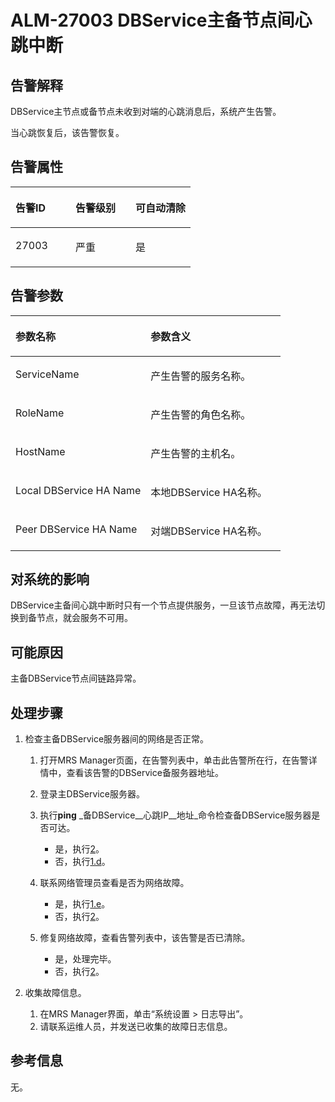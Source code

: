 # ALM-27003 DBService主备节点间心跳中断<a name="ZH-CN_TOPIC_0174499373"></a>

## 告警解释<a name="zh-cn_topic_0093195072_zh-cn_topic_0035998746_section48623408"></a>

DBService主节点或备节点未收到对端的心跳消息后，系统产生告警。

当心跳恢复后，该告警恢复。

## 告警属性<a name="zh-cn_topic_0093195072_zh-cn_topic_0035998746_section34957489"></a>

<a name="zh-cn_topic_0093195072_zh-cn_topic_0035998746_table18176840"></a>
<table><thead align="left"><tr id="zh-cn_topic_0093195072_zh-cn_topic_0035998746_row123050"><th class="cellrowborder" valign="top" width="33.33333333333333%" id="mcps1.1.4.1.1"><p id="zh-cn_topic_0093195072_zh-cn_topic_0035998746_p9967070"><a name="zh-cn_topic_0093195072_zh-cn_topic_0035998746_p9967070"></a><a name="zh-cn_topic_0093195072_zh-cn_topic_0035998746_p9967070"></a>告警ID</p>
</th>
<th class="cellrowborder" valign="top" width="33.33333333333333%" id="mcps1.1.4.1.2"><p id="zh-cn_topic_0093195072_zh-cn_topic_0035998746_p2026335"><a name="zh-cn_topic_0093195072_zh-cn_topic_0035998746_p2026335"></a><a name="zh-cn_topic_0093195072_zh-cn_topic_0035998746_p2026335"></a>告警级别</p>
</th>
<th class="cellrowborder" valign="top" width="33.33333333333333%" id="mcps1.1.4.1.3"><p id="zh-cn_topic_0093195072_zh-cn_topic_0035998746_p29915412"><a name="zh-cn_topic_0093195072_zh-cn_topic_0035998746_p29915412"></a><a name="zh-cn_topic_0093195072_zh-cn_topic_0035998746_p29915412"></a>可自动清除</p>
</th>
</tr>
</thead>
<tbody><tr id="zh-cn_topic_0093195072_zh-cn_topic_0035998746_row7229285"><td class="cellrowborder" valign="top" width="33.33333333333333%" headers="mcps1.1.4.1.1 "><p id="zh-cn_topic_0093195072_zh-cn_topic_0035998746_p48701244"><a name="zh-cn_topic_0093195072_zh-cn_topic_0035998746_p48701244"></a><a name="zh-cn_topic_0093195072_zh-cn_topic_0035998746_p48701244"></a>27003</p>
</td>
<td class="cellrowborder" valign="top" width="33.33333333333333%" headers="mcps1.1.4.1.2 "><p id="zh-cn_topic_0093195072_zh-cn_topic_0035998746_p52486654"><a name="zh-cn_topic_0093195072_zh-cn_topic_0035998746_p52486654"></a><a name="zh-cn_topic_0093195072_zh-cn_topic_0035998746_p52486654"></a>严重</p>
</td>
<td class="cellrowborder" valign="top" width="33.33333333333333%" headers="mcps1.1.4.1.3 "><p id="zh-cn_topic_0093195072_zh-cn_topic_0035998746_p23560597"><a name="zh-cn_topic_0093195072_zh-cn_topic_0035998746_p23560597"></a><a name="zh-cn_topic_0093195072_zh-cn_topic_0035998746_p23560597"></a>是</p>
</td>
</tr>
</tbody>
</table>

## 告警参数<a name="zh-cn_topic_0093195072_zh-cn_topic_0035998746_section46181951"></a>

<a name="zh-cn_topic_0093195072_zh-cn_topic_0035998746_table29360233"></a>
<table><thead align="left"><tr id="zh-cn_topic_0093195072_zh-cn_topic_0035998746_row2035480"><th class="cellrowborder" valign="top" width="50%" id="mcps1.1.3.1.1"><p id="zh-cn_topic_0093195072_zh-cn_topic_0035998746_p30656219"><a name="zh-cn_topic_0093195072_zh-cn_topic_0035998746_p30656219"></a><a name="zh-cn_topic_0093195072_zh-cn_topic_0035998746_p30656219"></a>参数名称</p>
</th>
<th class="cellrowborder" valign="top" width="50%" id="mcps1.1.3.1.2"><p id="zh-cn_topic_0093195072_zh-cn_topic_0035998746_p125790"><a name="zh-cn_topic_0093195072_zh-cn_topic_0035998746_p125790"></a><a name="zh-cn_topic_0093195072_zh-cn_topic_0035998746_p125790"></a>参数含义</p>
</th>
</tr>
</thead>
<tbody><tr id="zh-cn_topic_0093195072_zh-cn_topic_0035998746_row10189001"><td class="cellrowborder" valign="top" width="50%" headers="mcps1.1.3.1.1 "><p id="zh-cn_topic_0093195072_zh-cn_topic_0035998746_p20002757"><a name="zh-cn_topic_0093195072_zh-cn_topic_0035998746_p20002757"></a><a name="zh-cn_topic_0093195072_zh-cn_topic_0035998746_p20002757"></a>ServiceName</p>
</td>
<td class="cellrowborder" valign="top" width="50%" headers="mcps1.1.3.1.2 "><p id="zh-cn_topic_0093195072_zh-cn_topic_0035998746_p9610617"><a name="zh-cn_topic_0093195072_zh-cn_topic_0035998746_p9610617"></a><a name="zh-cn_topic_0093195072_zh-cn_topic_0035998746_p9610617"></a>产生告警的服务名称。</p>
</td>
</tr>
<tr id="zh-cn_topic_0093195072_zh-cn_topic_0035998746_row19386696"><td class="cellrowborder" valign="top" width="50%" headers="mcps1.1.3.1.1 "><p id="zh-cn_topic_0093195072_zh-cn_topic_0035998746_p26818564"><a name="zh-cn_topic_0093195072_zh-cn_topic_0035998746_p26818564"></a><a name="zh-cn_topic_0093195072_zh-cn_topic_0035998746_p26818564"></a>RoleName</p>
</td>
<td class="cellrowborder" valign="top" width="50%" headers="mcps1.1.3.1.2 "><p id="zh-cn_topic_0093195072_zh-cn_topic_0035998746_p24820109"><a name="zh-cn_topic_0093195072_zh-cn_topic_0035998746_p24820109"></a><a name="zh-cn_topic_0093195072_zh-cn_topic_0035998746_p24820109"></a>产生告警的角色名称。</p>
</td>
</tr>
<tr id="zh-cn_topic_0093195072_zh-cn_topic_0035998746_row22054394"><td class="cellrowborder" valign="top" width="50%" headers="mcps1.1.3.1.1 "><p id="zh-cn_topic_0093195072_zh-cn_topic_0035998746_p41575456"><a name="zh-cn_topic_0093195072_zh-cn_topic_0035998746_p41575456"></a><a name="zh-cn_topic_0093195072_zh-cn_topic_0035998746_p41575456"></a>HostName</p>
</td>
<td class="cellrowborder" valign="top" width="50%" headers="mcps1.1.3.1.2 "><p id="zh-cn_topic_0093195072_zh-cn_topic_0035998746_p12168775"><a name="zh-cn_topic_0093195072_zh-cn_topic_0035998746_p12168775"></a><a name="zh-cn_topic_0093195072_zh-cn_topic_0035998746_p12168775"></a>产生告警的主机名。</p>
</td>
</tr>
<tr id="zh-cn_topic_0093195072_zh-cn_topic_0035998746_row42410114"><td class="cellrowborder" valign="top" width="50%" headers="mcps1.1.3.1.1 "><p id="zh-cn_topic_0093195072_zh-cn_topic_0035998746_p12667213"><a name="zh-cn_topic_0093195072_zh-cn_topic_0035998746_p12667213"></a><a name="zh-cn_topic_0093195072_zh-cn_topic_0035998746_p12667213"></a>Local DBService HA Name</p>
</td>
<td class="cellrowborder" valign="top" width="50%" headers="mcps1.1.3.1.2 "><p id="zh-cn_topic_0093195072_zh-cn_topic_0035998746_p19411308"><a name="zh-cn_topic_0093195072_zh-cn_topic_0035998746_p19411308"></a><a name="zh-cn_topic_0093195072_zh-cn_topic_0035998746_p19411308"></a>本地DBService HA名称。</p>
</td>
</tr>
<tr id="zh-cn_topic_0093195072_zh-cn_topic_0035998746_row40484047"><td class="cellrowborder" valign="top" width="50%" headers="mcps1.1.3.1.1 "><p id="zh-cn_topic_0093195072_zh-cn_topic_0035998746_p57982344"><a name="zh-cn_topic_0093195072_zh-cn_topic_0035998746_p57982344"></a><a name="zh-cn_topic_0093195072_zh-cn_topic_0035998746_p57982344"></a>Peer DBService HA Name</p>
</td>
<td class="cellrowborder" valign="top" width="50%" headers="mcps1.1.3.1.2 "><p id="zh-cn_topic_0093195072_zh-cn_topic_0035998746_p66058249"><a name="zh-cn_topic_0093195072_zh-cn_topic_0035998746_p66058249"></a><a name="zh-cn_topic_0093195072_zh-cn_topic_0035998746_p66058249"></a>对端DBService HA名称。</p>
</td>
</tr>
</tbody>
</table>

## 对系统的影响<a name="zh-cn_topic_0093195072_zh-cn_topic_0035998746_section12984378"></a>

DBService主备间心跳中断时只有一个节点提供服务，一旦该节点故障，再无法切换到备节点，就会服务不可用。

## 可能原因<a name="zh-cn_topic_0093195072_zh-cn_topic_0035998746_section49750539"></a>

主备DBService节点间链路异常。

## 处理步骤<a name="zh-cn_topic_0093195072_zh-cn_topic_0035998746_section45101667"></a>

1.  检查主备DBService服务器间的网络是否正常。
    1.  打开MRS Manager页面，在告警列表中，单击此告警所在行，在告警详情中，查看该告警的DBService备服务器地址。
    2.  登录主DBService服务器。
    3.  执行**ping** _备DBService__心跳IP__地址_命令检查备DBService服务器是否可达。
        -   是，执行[2](#zh-cn_topic_0093195072_zh-cn_topic_0035998746_li2633232915350)。
        -   否，执行[1.d](#zh-cn_topic_0093195072_zh-cn_topic_0035998746_alm-27002_2_mmccppss_step2)。

    4.  <a name="zh-cn_topic_0093195072_zh-cn_topic_0035998746_alm-27002_2_mmccppss_step2"></a>联系网络管理员查看是否为网络故障。
        -   是，执行[1.e](#zh-cn_topic_0093195072_zh-cn_topic_0035998746_alm-27002_2_mmccppss_s4)。
        -   否，执行[2](#zh-cn_topic_0093195072_zh-cn_topic_0035998746_li2633232915350)。

    5.  <a name="zh-cn_topic_0093195072_zh-cn_topic_0035998746_alm-27002_2_mmccppss_s4"></a>修复网络故障，查看告警列表中，该告警是否已清除。
        -   是，处理完毕。
        -   否，执行[2](#zh-cn_topic_0093195072_zh-cn_topic_0035998746_li2633232915350)。

2.  <a name="zh-cn_topic_0093195072_zh-cn_topic_0035998746_li2633232915350"></a>收集故障信息。
    1.  在MRS Manager界面，单击“系统设置 \> 日志导出”。
    2.  请联系运维人员，并发送已收集的故障日志信息。


## 参考信息<a name="zh-cn_topic_0093195072_zh-cn_topic_0035998746_section3261819"></a>

无。

